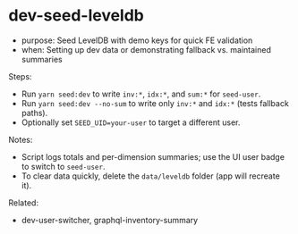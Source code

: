 # dev-seed-leveldb

- purpose: Seed LevelDB with demo keys for quick FE validation
- when: Setting up dev data or demonstrating fallback vs. maintained summaries

Steps:
- Run `yarn seed:dev` to write `inv:*`, `idx:*`, and `sum:*` for `seed-user`.
- Run `yarn seed:dev --no-sum` to write only `inv:*` and `idx:*` (tests fallback paths).
- Optionally set `SEED_UID=your-user` to target a different user.

Notes:
- Script logs totals and per-dimension summaries; use the UI user badge to switch to `seed-user`.
- To clear data quickly, delete the `data/leveldb` folder (app will recreate it).

Related:
- dev-user-switcher, graphql-inventory-summary
